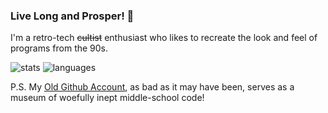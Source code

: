 ### Live Long and Prosper! 👋

I'm a retro-tech ~~cultist~~ enthusiast who likes to recreate the look and feel of programs from the 90s.

![stats](https://github-readme-stats.vercel.app/api?username=codesalvageon&custom_title=GitHub%20Stats&count_private=true&show_icons=true&theme=nord&bg_color=-60,0e1420,262c38&icon_color=81A1C1&border_radius=10&border_color=2e3440&hide=contribs&line_height=24)
![languages](https://github-readme-stats.vercel.app/api/top-langs/?username=codesalvageon&theme=nord&bg_color=-45,0e1420,1e2430&border_radius=10&border_color=2e3440&layout=compact&card_width=250)

P.S.
My [Old Github Account](https://github.com/CodeSalvageO), as bad as it may have been, serves as a museum of woefully inept middle-school code!
